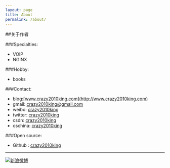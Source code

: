 ```yaml
---
layout: page
title: About
permalink: /about/
---
```


##关于作者

###Specialties:

* VOIP
* NGINX


###Hobby:

* books

###Contact:

* blog:[www.crazy2010king.com](http://www.crazy2010king.com)
* gmail: [crazy2010king@gmail.com](mailto:crazy2010king@gmail.com)
* weibo: [crazy2010king](http://weibo.com/crazy2010king)
* twitter: [crazy2010king](https://twitter.com/crazy2010king)
* csdn: [crazy2010king](http://blog.csdn.net/crazy2010king)
* oschina: [crazy2010king](http://my.oschina.net/crazy2010king)

###Open source:

* Github : [crazy2010king](https://github.com/crazy2010king)

----

[![新浪微博](http://service.t.sina.com.cn/widget/qmd/crazy2010king/c3e417d3/1.png)](http://weibo.com/u/crazy2010king?s=6uyXnP)